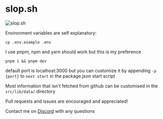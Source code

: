 # slop.sh

![slop.sh](https://hentai.expert/cw9umcx1.png)

Environment variables are self explanatory:

```
cp .env.example .env
```

I use pnpm, npm and yarn should work but this is my preference

```
pnpm i && pnpm dev
```

default port is localhost:3000 but you can customize it by appending `-p {port}` to `next start` in the package.json start script

Most information that isn't fetched from github can be customised in the `src/lib/data/` directory

Pull requests and issues are encouraged and appreciated!

Contact me on [Discord](https://kdev.pw/discord) with any questions
